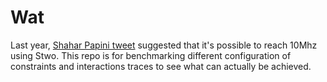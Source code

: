 # Wat

Last year, [Shahar Papini tweet](https://x.com/PapiniShahar/status/1831402791400812624) suggested that it's possible to reach 10Mhz using Stwo. This repo is for benchmarking different configuration of constraints and interactions traces to see what can actually be achieved.
